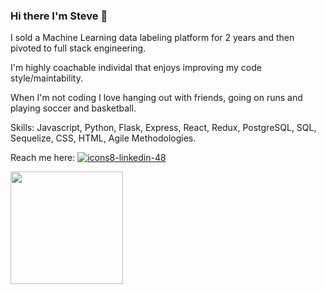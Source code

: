 ### Hi there I'm Steve 👋

I sold a Machine Learning data labeling platform for 2 years and then pivoted to full stack engineering.

I'm highly coachable individal that enjoys improving my code style/maintability. 

When I'm not coding I love hanging out with friends, going on runs and playing soccer and basketball.

Skills: Javascript, Python, Flask, Express, React, Redux, PostgreSQL, SQL, Sequelize, CSS, HTML, Agile Methodologies.

Reach me here: [![icons8-linkedin-48](https://user-images.githubusercontent.com/46228676/160207962-49a5af1b-556b-4e9d-811d-c51aeae3531d.png)](https://www.linkedin.com/in/steve-correa/)


<img height="180em" src="https://github-readme-stats.vercel.app/api?username=scorrea310&show_icons=true&hide_border=true&&count_private=true&include_all_commits=true" />


<!--
**scorrea310/scorrea310** is a ✨ _special_ ✨ repository because its `README.md` (this file) appears on your GitHub profile.

Here are some ideas to get you started:


<img height="180em" src="https://github-readme-stats.vercel.app/api?username=scorrea310&show_icons=true&hide_border=true&&count_private=true&include_all_commits=true" />
